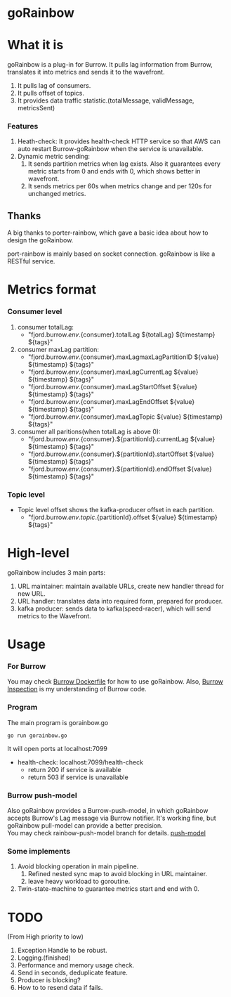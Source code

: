 # goRainbow
# What it is
goRainbow is a plug-in for Burrow. It pulls lag information from Burrow, translates it into metrics and sends it to the wavefront.
1. It pulls lag of consumers.
2. It pulls offset of topics.
3. It provides data traffic statistic.(totalMessage, validMessage, metricsSent)
### Features
1. Heath-check: It provides health-check HTTP service so that AWS can auto restart Burrow-goRainbow when the service is unavailable.
2. Dynamic metric sending:
   1. It sends partition metrics when lag exists. Also it guarantees every metric starts from 0 and ends with 0, which shows better in wavefront.
   2. It sends metrics per 60s when metrics change and per 120s for unchanged metrics.
## Thanks
A big thanks to porter-rainbow, which gave a basic idea about how to design the goRainbow.

port-rainbow is mainly based on socket connection. goRainbow is like a RESTful service.
# Metrics format
### Consumer level
1. consumer totalLag:
   - "fjord.burrow.${env}.${consumer}.totalLag ${totalLag} ${timestamp} ${tags}"
2. consumer maxLag partition:
   - "fjord.burrow.${env}.${consumer}.maxLagmaxLagPartitionID ${value} ${timestamp} ${tags}"
   - "fjord.burrow.${env}.${consumer}.maxLagCurrentLag ${value} ${timestamp} ${tags}"
   - "fjord.burrow.${env}.${consumer}.maxLagStartOffset ${value} ${timestamp} ${tags}"
   - "fjord.burrow.${env}.${consumer}.maxLagEndOffset ${value} ${timestamp} ${tags}"
   - "fjord.burrow.${env}.${consumer}.maxLagTopic ${value} ${timestamp} ${tags}"
3. consumer all paritions(when totalLag is above 0):
   - "fjord.burrow.${env}.${consumer}.${partitionId}.currentLag ${value} ${timestamp} ${tags}"
   - "fjord.burrow.${env}.${consumer}.${partitionId}.startOffset ${value} ${timestamp} ${tags}"
   - "fjord.burrow.${env}.${consumer}.${partitionId}.endOffset ${value} ${timestamp} ${tags}"
### Topic level
- Topic level offset shows the kafka-producer offset in each partition.
   - "fjord.burrow.${env}.topic.${partitionId}.offset ${value} ${timestamp} ${tags}"
# High-level
goRainbow includes 3 main parts:
1. URL maintainer: maintain available URLs, create new handler thread for new URL.
2. URL handler: translates data into required form, prepared for producer.
3. kafka producer: sends data to kafka(speed-racer), which will send metrics to the Wavefront.
# Usage
### For Burrow
You may check [Burrow Dockerfile](burrow/Dockerfile) for how to use goRainbow.
Also, [Burrow Inspection](burrow/README.md) is my understanding of Burrow code.
### Program
The main program is gorainbow.go
```
go run gorainbow.go
```
It will open ports at localhost:7099
- health-check: localhost:7099/health-check
  - return 200 if service is available
  - return 503 if service is unavailable
### Burrow push-model
Also goRainbow provides a Burrow-push-model, in which goRainbow accepts Burrow's Lag message via Burrow notifier. It's working fine, but goRainbow pull-model can provide a better precision.   
You may check rainbow-push-model branch for details. [push-model](https://github.com/HarbinZhang/goRainbow/tree/rainbow-push-model)
### Some implements
1. Avoid blocking operation in main pipeline.
   1. Refined nested sync map to avoid blocking in URL maintainer.
   2. leave heavy workload to goroutine.
2. Twin-state-machine to guarantee metrics start and end with 0.
# TODO
(From High priority to low)  
1. Exception Handle to be robust.
2. Logging.(finished)
3. Performance and memory usage check.
4. Send in seconds, deduplicate feature.
5. Producer is blocking?
6. How to to resend data if fails.